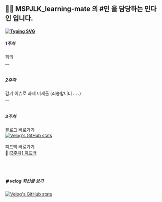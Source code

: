 ## 🏃‍♀️ MSPJLK_learning-mate 의 #민 을 담당하는 민다인 입니다.

#### [![Typing SVG](https://readme-typing-svg.demolab.com?font=Fira+Code&size=17&duration=3000&pause=500&color=56F79D&multiline=true&width=600&lines=%E2%9A%A1%EF%B8%8F+MISSION+%3A+%EB%A7%A4%EC%A3%BC+%EC%BD%94%EB%93%9C+%EB%A6%AC%EB%B7%B0%EB%B0%9B%EC%9D%84+%EC%BD%94%EB%93%9C+%EC%A0%9C%EC%B6%9C+%EB%98%90%EB%8A%94+%EA%B3%B5%EB%B6%80+%EB%82%B4%EC%9A%A9+%EB%B8%94%EB%A1%9C%EA%B7%B8+%EC%9E%91%EC%84%B1)](https://git.io/typing-svg)

##### 1주차

회의<br />
\_\_
<br />
<br />

##### 2주차

감기 이슈로 과제 미제출 (죄송합니더 . . .)<br />
\_\_
<br />
<br />

##### 3주차

블로그 바로가기<br />
[![Velog's GitHub stats](https://velog-readme-stats.vercel.app/api?name=danggin&slug=TIL-원티드-프리온보딩-1일차-useState-톺아보기)](https://github.com/eungyeole/velog-readme-stats)<br />
<br />
피드백 바로가기<br />
🔗 [[3주차] 피드백](https://github.com/MSPJLK/mindain/discussions/1)
<br />
<br />
<br />
<br />

##### 🍀 velog 최신글 보기

[![Velog's GitHub stats](https://velog-readme-stats.vercel.app/api/list?name=danggin)](https://velog.io/@danggin)
